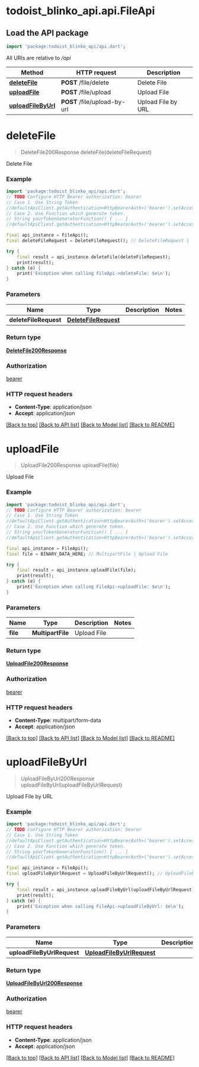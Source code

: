 # todoist_blinko_api.api.FileApi

## Load the API package
```dart
import 'package:todoist_blinko_api/api.dart';
```

All URIs are relative to */api*

Method | HTTP request | Description
------------- | ------------- | -------------
[**deleteFile**](FileApi.md#deletefile) | **POST** /file/delete | Delete File
[**uploadFile**](FileApi.md#uploadfile) | **POST** /file/upload | Upload File
[**uploadFileByUrl**](FileApi.md#uploadfilebyurl) | **POST** /file/upload-by-url | Upload File by URL


# **deleteFile**
> DeleteFile200Response deleteFile(deleteFileRequest)

Delete File

### Example
```dart
import 'package:todoist_blinko_api/api.dart';
// TODO Configure HTTP Bearer authorization: bearer
// Case 1. Use String Token
//defaultApiClient.getAuthentication<HttpBearerAuth>('bearer').setAccessToken('YOUR_ACCESS_TOKEN');
// Case 2. Use Function which generate token.
// String yourTokenGeneratorFunction() { ... }
//defaultApiClient.getAuthentication<HttpBearerAuth>('bearer').setAccessToken(yourTokenGeneratorFunction);

final api_instance = FileApi();
final deleteFileRequest = DeleteFileRequest(); // DeleteFileRequest | 

try {
    final result = api_instance.deleteFile(deleteFileRequest);
    print(result);
} catch (e) {
    print('Exception when calling FileApi->deleteFile: $e\n');
}
```

### Parameters

Name | Type | Description  | Notes
------------- | ------------- | ------------- | -------------
 **deleteFileRequest** | [**DeleteFileRequest**](DeleteFileRequest.md)|  | 

### Return type

[**DeleteFile200Response**](DeleteFile200Response.md)

### Authorization

[bearer](../README.md#bearer)

### HTTP request headers

 - **Content-Type**: application/json
 - **Accept**: application/json

[[Back to top]](#) [[Back to API list]](../README.md#documentation-for-api-endpoints) [[Back to Model list]](../README.md#documentation-for-models) [[Back to README]](../README.md)

# **uploadFile**
> UploadFile200Response uploadFile(file)

Upload File

### Example
```dart
import 'package:todoist_blinko_api/api.dart';
// TODO Configure HTTP Bearer authorization: bearer
// Case 1. Use String Token
//defaultApiClient.getAuthentication<HttpBearerAuth>('bearer').setAccessToken('YOUR_ACCESS_TOKEN');
// Case 2. Use Function which generate token.
// String yourTokenGeneratorFunction() { ... }
//defaultApiClient.getAuthentication<HttpBearerAuth>('bearer').setAccessToken(yourTokenGeneratorFunction);

final api_instance = FileApi();
final file = BINARY_DATA_HERE; // MultipartFile | Upload File

try {
    final result = api_instance.uploadFile(file);
    print(result);
} catch (e) {
    print('Exception when calling FileApi->uploadFile: $e\n');
}
```

### Parameters

Name | Type | Description  | Notes
------------- | ------------- | ------------- | -------------
 **file** | **MultipartFile**| Upload File | 

### Return type

[**UploadFile200Response**](UploadFile200Response.md)

### Authorization

[bearer](../README.md#bearer)

### HTTP request headers

 - **Content-Type**: multipart/form-data
 - **Accept**: application/json

[[Back to top]](#) [[Back to API list]](../README.md#documentation-for-api-endpoints) [[Back to Model list]](../README.md#documentation-for-models) [[Back to README]](../README.md)

# **uploadFileByUrl**
> UploadFileByUrl200Response uploadFileByUrl(uploadFileByUrlRequest)

Upload File by URL

### Example
```dart
import 'package:todoist_blinko_api/api.dart';
// TODO Configure HTTP Bearer authorization: bearer
// Case 1. Use String Token
//defaultApiClient.getAuthentication<HttpBearerAuth>('bearer').setAccessToken('YOUR_ACCESS_TOKEN');
// Case 2. Use Function which generate token.
// String yourTokenGeneratorFunction() { ... }
//defaultApiClient.getAuthentication<HttpBearerAuth>('bearer').setAccessToken(yourTokenGeneratorFunction);

final api_instance = FileApi();
final uploadFileByUrlRequest = UploadFileByUrlRequest(); // UploadFileByUrlRequest | 

try {
    final result = api_instance.uploadFileByUrl(uploadFileByUrlRequest);
    print(result);
} catch (e) {
    print('Exception when calling FileApi->uploadFileByUrl: $e\n');
}
```

### Parameters

Name | Type | Description  | Notes
------------- | ------------- | ------------- | -------------
 **uploadFileByUrlRequest** | [**UploadFileByUrlRequest**](UploadFileByUrlRequest.md)|  | 

### Return type

[**UploadFileByUrl200Response**](UploadFileByUrl200Response.md)

### Authorization

[bearer](../README.md#bearer)

### HTTP request headers

 - **Content-Type**: application/json
 - **Accept**: application/json

[[Back to top]](#) [[Back to API list]](../README.md#documentation-for-api-endpoints) [[Back to Model list]](../README.md#documentation-for-models) [[Back to README]](../README.md)

